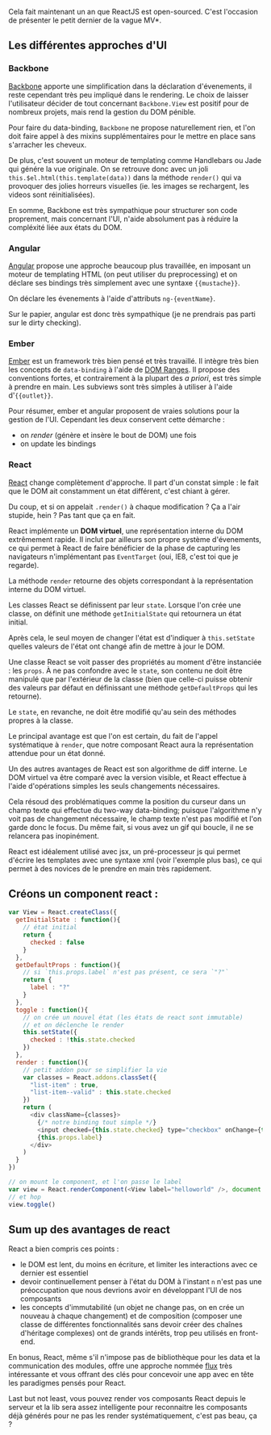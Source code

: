 Cela fait maintenant un an que ReactJS est open-sourced.
C'est l'occasion de présenter le petit dernier de la vague MV*.

## Les différentes approches d'UI

### Backbone

[Backbone](http://backbonejs.org) apporte une simplification dans la
déclaration d'évenements,
il reste cependant très peu impliqué dans le rendering.
Le choix de laisser l'utilisateur décider de tout concernant
`Backbone.View` est positif pour de nombreux projets, mais rend
la gestion du DOM pénible.

Pour faire du data-binding, `Backbone` ne propose naturellement rien,
et l'on doit faire appel à des mixins supplémentaires pour le mettre
en place sans s'arracher les cheveux.

De plus, c'est souvent un moteur de templating comme
Handlebars ou Jade qui génére la vue originale. On se retrouve donc avec
un joli `this.$el.html(this.template(data))` dans la méthode `render()`
qui va provoquer des jolies horreurs visuelles
(ie. les images se rechargent, les videos sont réinitialisées).

En somme, Backbone est très sympathique pour structurer
son code proprement, mais concernant l'UI, n'aide absolument pas à réduire
la compléxité liée aux états du DOM.

### Angular

[Angular](https://angularjs.org) propose une approche beaucoup plus travaillée,
en imposant un moteur de templating HTML (on peut utiliser du preprocessing)
et on déclare ses bindings très simplement avec une syntaxe `{{mustache}}`.

On déclare les évenements à l'aide d'attributs `ng-{eventName}`.

Sur le papier, angular est donc très sympathique (je ne prendrais pas parti sur le dirty checking).

### Ember

[Ember](http://emberjs.com) est un framework très bien pensé et très travaillé.
Il intègre très bien les concepts de `data-binding` à l'aide de [DOM Ranges](https://developer.mozilla.org/en-US/docs/Web/API/range).
Il propose des conventions fortes, et contrairement à la plupart des _a priori_,
est très simple à prendre en main.
Les subviews sont très simples à utiliser à l'aide d'`{{outlet}}`.

Pour résumer, ember et angular proposent de vraies solutions pour la gestion
de l'UI. Cependant les deux conservent cette démarche :

- on _render_ (génère et insère le bout de DOM) une fois
- on update les bindings

### React

[React](http://facebook.github.io/react/) change complètement d'approche.
Il part d'un constat simple :
le fait que le DOM ait constamment un état différent, c'est chiant à gérer.

Du coup, et si on appelait `.render()` à chaque modification ?
Ça a l'air stupide, hein ? Pas tant que ça en fait.

React implémente un __DOM virtuel__, une représentation interne du DOM
extrêmement rapide. Il inclut par ailleurs son propre système d'évenements,
ce qui permet à React de faire bénéficier de la phase de capturing les navigateurs
n'implémentant pas `EventTarget` (oui, IE8, c'est toi que je regarde).

La méthode `render` retourne des objets correspondant à la représentation
interne du DOM virtuel.

Les classes React se définissent par leur `state`.
Lorsque l'on crée une classe, on définit une méthode `getInitialState` qui
retournera un état initial.

Après cela, le seul moyen de changer l'état est d'indiquer à `this.setState`
quelles valeurs de l'état ont changé afin de mettre à jour le DOM.

Une classe React se voit passer des propriétés au moment d'être instanciée : les
`props`. À ne pas confondre avec le `state`, son contenu ne doit être
manipulé que par l'extérieur de la classe (bien que celle-ci puisse obtenir
des valeurs par défaut en définissant une méthode `getDefaultProps` qui les
retourne).

Le `state`, en revanche, ne doit être modifié qu'au sein des méthodes propres
à la classe.

Le principal avantage est que l'on est certain, du fait de l'appel systématique
à `render`, que notre composant React aura la représentation attendue pour un état
donné.

Un des autres avantages de React est son algorithme de diff interne.
Le DOM virtuel va être comparé avec la version visible, et React effectue
à l'aide d'opérations simples les seuls changements nécessaires.

Cela résoud des problématiques comme la position du curseur dans un champ texte
qui effectue du two-way data-binding; puisque l'algorithme n'y voit pas de
changement nécessaire, le champ texte n'est pas modifié et l'on garde donc le focus.
Du même fait, si vous avez un gif qui boucle, il ne se relancera pas
inopinément.

React est idéalement utilisé avec jsx, un pré-processeur js qui permet
d'écrire les templates avec une syntaxe xml (voir l'exemple plus bas),
ce qui permet à des novices de le prendre en main très rapidement.

## Créons un component react :


```javascript
var View = React.createClass({
  getInitialState : function(){
    // état initial
    return {
      checked : false
    }
  },
  getDefaultProps : function(){
    // si `this.props.label` n'est pas présent, ce sera `"?"`
    return {
      label : "?"
    }
  },
  toggle : function(){
    // on crée un nouvel état (les états de react sont immutable)
    // et on déclenche le render
    this.setState({
      checked : !this.state.checked
    })
  },
  render : function(){
    // petit addon pour se simplifier la vie
    var classes = React.addons.classSet({
      "list-item" : true,
      "list-item--valid" : this.state.checked
    })
    return (
      <div className={classes}>
        {/* notre binding tout simple */}
        <input checked={this.state.checked} type="checkbox" onChange={this.toggle} />
        {this.props.label}
      </div>
    )
  }
})

// on mount le component, et l'on passe le label
var view = React.renderComponent(<View label="helloworld" />, document.getElementById("id"))
// et hop
view.toggle()
```

## Sum up des avantages de react

React a bien compris ces points :

- le DOM est lent, du moins en écriture, et limiter les interactions avec
ce dernier est essentiel
- devoir continuellement penser à l'état du DOM à l'instant `n` n'est pas
une préoccupation que nous devrions avoir en développant l'UI de nos
composants
- les concepts d'immutabilité (un objet ne change pas, on en crée un nouveau à
chaque changement) et de composition (composer une classe de différentes
fonctionnalités sans devoir créer des chaînes d'héritage complexes) ont de
grands intérêts, trop peu utilisés en front-end.

En bonus, React, même s'il n'impose pas de bibliothèque pour les
data et la communication des modules, offre une approche nommée
[flux](http://facebook.github.io/react/docs/flux-overview.html) très
intéressante et vous offrant des clés pour concevoir une app avec en
tête les paradigmes pensés pour React.

Last but not least, vous pouvez render vos composants React depuis le serveur
et la lib sera assez intelligente pour reconnaitre les composants déjà générés
pour ne pas les render systématiquement, c'est pas beau, ça ?
